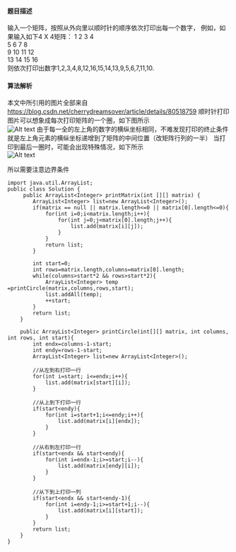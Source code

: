 #### 题目描述
输入一个矩阵，按照从外向里以顺时针的顺序依次打印出每一个数字，
例如，如果输入如下4 X 4矩阵： 
1  2  3  4 <br>
5  6  7  8 <br>
9  10 11 12 <br>
13 14 15 16 <br>
则依次打印出数字1,2,3,4,8,12,16,15,14,13,9,5,6,7,11,10.
#### 算法解析
本文中所引用的图片全部来自 https://blog.csdn.net/cherrydreamsover/article/details/80518759
顺时针打印图片可以想象成每次打印矩阵的一个圈，如下图所示<br>
![Alt text](https://img-blog.csdn.net/20180531091200898)
由于每一全的左上角的数字的横纵坐标相同，不难发现打印的终止条件就是左上角元素的横纵坐标递增到了矩阵的中间位置（改矩阵行列的一半）
当打印到最后一圈时，可能会出现特殊情况，如下所示<br>
![Alt text](https://img-blog.csdn.net/20180531091933465)

所以需要注意边界条件
```
import java.util.ArrayList;
public class Solution {
     public ArrayList<Integer> printMatrix(int [][] matrix) {
        ArrayList<Integer> list=new ArrayList<Integer>();
        if(matrix == null || matrix.length<=0 || matrix[0].length<=0){
            for(int i=0;i<matrix.length;i++){
                for(int j=0;j<matrix[0].length;j++){
                    list.add(matrix[i][j]);
                }
            }
            return list;
        }
        
        int start=0;
        int rows=matrix.length,columns=matrix[0].length;
        while(columns>start*2 && rows>start*2){
            ArrayList<Integer> temp =printCircle(matrix,columns,rows,start);
            list.addAll(temp);
            ++start;
        }
        return list;
    }

    public ArrayList<Integer> printCircle(int[][] matrix, int columns, int rows, int start){
        int endx=columns-1-start;
        int endy=rows-1-start;
        ArrayList<Integer> list=new ArrayList<Integer>();

        //从左到右打印一行
        for(int i=start; i<=endx;i++){
            list.add(matrix[start][i]);
        }

        //从上到下打印一行
        if(start<endy){
            for(int i=start+1;i<=endy;i++){
                list.add(matrix[i][endx]);
            }
        }

        //从右到左打印一行
        if(start<endx && start<endy){
            for(int i=endx-1;i>=start;i--){
                list.add(matrix[endy][i]);
            }
        }

        //从下到上打印一列
        if(start<endx && start<endy-1){
            for(int i=endy-1;i>=start+1;i--){
                list.add(matrix[i][start]);
            }
        }
        return list;
    }
}
```
